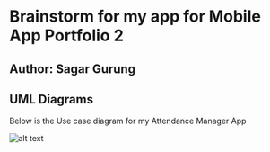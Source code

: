 # Brainstorm for my app for Mobile App Portfolio 2
## Author: Sagar Gurung

## UML Diagrams
Below is the Use case diagram for my Attendance Manager App

![alt text](https://i.ibb.co/0hwzYVy/Picture1.jpg)
